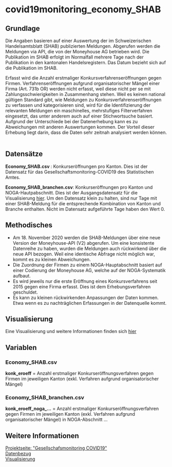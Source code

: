 # covid19monitoring_economy_SHAB

## Grundlage 
Die Angaben basieren auf einer Auswertung der im Schweizerischen Handelsamtsblatt (SHAB) publizierten Meldungen. Abgerufen werden die Meldungen via API, die von der Moneyhouse AG betrieben wird. Die Publikation im SHAB erfolgt im Normalfall mehrere Tage nach der Publikation in den kantonalen Handelsregistern. Das Datum bezieht sich auf die Publikation im SHAB.

Erfasst wird die Anzahl erstmaliger Konkursverfahrenseröffnungen gegen Firmen. Verfahrenseröffnungen aufgrund organisatorischer Mängel einer Firma (Art. 731b OR) werden nicht erfasst, weil diese nicht per se mit Zahlungsschwierigkeiten in Zusammenhang stehen. 
Weil es keinen national gültigen Standard gibt, wie Meldungen zu Konkursverfahrenseröffnungen zu verfassen und  kategorisieren sind, wird für die Identifizierung der relevanten Meldungen ein maschinelles, mehrstufiges Filterverfahren eingesetzt, das unter anderem auch auf einer Stichwortsuche basiert. Aufgrund der Unterschiede bei der Datenerhebung kann es zu Abweichungen mit anderen Auswertungen kommen. Der Vorteil dieser Erhebung liegt darin, dass die Daten sehr zeitnah analysiert werden können.
<br><br>
## Datensätze
<strong>Economy_SHAB.csv </strong>: Konkurseröffnungen pro Kanton. Dies ist der Datensatz für das Gesellschaftsmonitoring-COVID19 des Statistischen Amtes.

<strong>Economy_SHAB_branchen.csv</strong>: Konkurseröffnungen pro Kanton und NOGA-Hautpabschnitt. Dies ist der Ausgangsdatensatz für die Visualisierung [hier](https://www.zh.ch/de/news-uebersicht/mitteilungen/2021/politik-staat/statistik/zeitnahe-daten-zum-konkursgeschehen.html). Um den Datensatz klein zu halten, sind nur Tage mit einer SHAB-Meldung für die entsprechende Kombination von Kanton und Branche enthalten. Nicht im Datensatz aufgeführte Tage haben den Wert 0. 

## Methodisches
* Am 18. November 2020 werden die SHAB-Meldungen über eine neue Version der Moneyhouse-API (V2)  abgerufen. Um eine konsistente Datenreihe zu haben, wurden die Meldungen auch rückwirkend über die neue API bezogen. Weil eine identische Abfrage nicht möglich war, kommt es zu kleinen Abweichungen.
* Die Zuordnung der Firmen zu einem NOGA-Hauptabschnitt basiert auf einer Codierung der Moneyhouse AG, welche auf der NOGA-Systematik aufbaut. 
* Es wird jeweils nur die erste Eröffnung eines Konkursverfahrens seit 2015 gegen eine Firma erfasst. Dies ist dem Erhebungsverfahren geschuldet.
* Es kann zu kleinen rückwirkenden Anpassungen der Daten kommen. Etwa wenn es zu nachträglichen Erfassungen in der Datenquelle kommt.

## Visualisierung
Eine Visualisierung und weitere Informationen finden sich [hier](https://www.zh.ch/de/news-uebersicht/mitteilungen/2020/politik-staat/statistik/zeitnahe-daten-zum-konkursgeschehen.html)

## Variablen
### Economy_SHAB.csv
<strong>konk_eroeff</strong> = Anzahl erstmaliger Konkurseröffnungsverfahren gegen Firmen im jeweiligen Kanton (exkl. Verfahren aufgrund organisatorischer Mängel)

### Economy_SHAB_branchen.csv
<strong>konk_eroeff_noga_...</strong> = Anzahl erstmaliger Konkurseröffnungsverfahren gegen Firmen im jeweiligen Kanton (exkl. Verfahren aufgrund organisatorischer Mängel) in NOGA-Abschnitt ...

## Weitere Informationen 
[Projektseite: "Gesellschafsmonitoring COVID19"](https://github.com/statistikZH/covid19monitoring) <br>
[Datenbezug](https://www.web.statistik.zh.ch/covid19_indikatoren_uebersicht/#/) <br>
[Visualisierung](https://www.web.statistik.zh.ch/cms_vis/covid19_indikatoren/) <br>